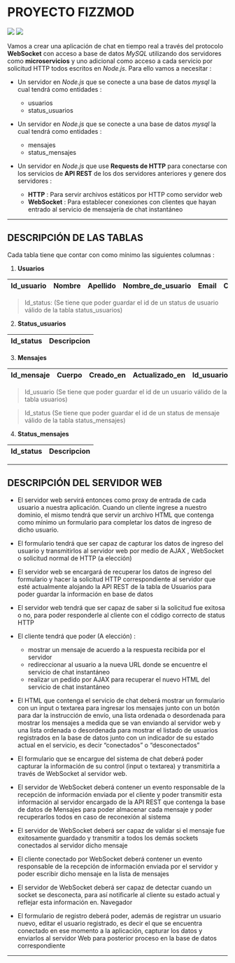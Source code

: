 # PROYECTO FIZZMOD 

<img src="https://cdn.glitch.com/30785e1c-ac70-40b7-bcb2-f16d91310f8d%2FFizzmod-full.png?1551191713510">

<img src="https://cdn.glitch.com/30785e1c-ac70-40b7-bcb2-f16d91310f8d%2FEducaci%C3%B3nIT.png?1551191713104">

Vamos a crear una aplicación de chat en tiempo real a través del protocolo **WebSocket** con acceso a base de datos *MySQL* utilizando dos servidores como **microservicios** y uno adicional como acceso a cada servicio por solicitud HTTP todos escritos en *Node.js*. Para ello vamos a necesitar :

* Un servidor en *Node.js* que se conecte a una base de datos *mysql* la cual tendrá como entidades :
  * usuarios
  * status_usuarios    

* Un servidor en *Node.js* que se conecte a una base de datos *mysql* la cual tendrá como entidades :
  * mensajes
  * status_mensajes

* Un servidor en *Node.js* que use **Requests de HTTP** para conectarse con los servicios de **API REST** de los dos servidores anteriores y genere dos servidores :
  * **HTTP** : Para servir archivos estáticos por HTTP como servidor web
  * **WebSocket** : Para establecer conexiones con clientes que hayan entrado al servicio de mensajería de chat instantáneo 
  
- - - -

## DESCRIPCIÓN DE LAS TABLAS

Cada tabla tiene que contar con como mínimo las siguientes columnas : 

1. **Usuarios**

  
  | Id_usuario | Nombre | Apellido | Nombre_de_usuario | Email | Creado_en | Actualizado_en | Id_status |
  | -- | -- | -- | -- | -- | -- | -- | -- |

> Id_status:  (Se tiene que poder guardar el id de un status de usuario válido de la tabla status_usuarios)

2. **Status_usuarios**

| Id_status | Descripcion |
| -- | -- |

3. **Mensajes**

| Id_mensaje | Cuerpo | Creado_en | Actualizado_en | Id_usuario | Id_status |
| -- | -- | -- | -- | -- | -- |

> Id_usuario (Se tiene que poder guardar el id de un usuario válido de la tabla usuarios)

> Id_status (Se tiene que poder guardar el id de un status de mensaje válido de la tabla status_mensajes)

4. **Status_mensajes**

| Id_status | Descripcion |
| -- | -- |

- - - -

## DESCRIPCIÓN DEL SERVIDOR WEB

* El servidor web servirá entonces como proxy de entrada de cada usuario a nuestra aplicación. Cuando un cliente ingrese a nuestro dominio, el mismo tendrá que servir un archivo HTML que contenga como mínimo un formulario para completar los datos de ingreso de dicho usuario. 

* El formulario tendrá que ser capaz de capturar los datos de ingreso del usuario y transmitirlos al servidor web por medio de AJAX , WebSocket o solicitud normal de HTTP (a elección) 

* El servidor web se encargará de recuperar los datos de ingreso del formulario y hacer la solicitud HTTP correspondiente al servidor que esté actualmente alojando la API REST de la tabla de Usuarios para poder guardar la información en base de datos

* El servidor web tendrá que ser capaz de saber si la solicitud fue exitosa o no, para poder responderle al cliente con el código correcto de status HTTP

* El cliente tendrá que poder (A elección) : 
  * mostrar un mensaje de acuerdo a la respuesta recibida por el servidor 
  * redireccionar al usuario a la nueva URL donde se encuentre el servicio de chat instantáneo 
  * realizar un pedido por AJAX para recuperar el nuevo HTML del servicio de chat instantáneo

* El HTML que contenga el servicio de chat deberá mostrar un formulario con un input o textarea para ingresar los mensajes junto con un botón para dar la instrucción de envío, una lista ordenada o desordenada para mostrar los mensajes a medida que se van enviando al servidor web y una lista ordenada o desordenada para mostrar el listado de usuarios registrados en la base de datos junto con un indicador de su estado actual en el servicio, es decir “conectados” o “desconectados”

* El formulario que se encargue del sistema de chat deberá poder capturar la información de su control (input o textarea) y transmitirla a través de WebSocket al servidor web. 

* El servidor de WebSocket deberá contener un evento responsable de la recepción de información enviada por el cliente y poder transmitir esta información al servidor encargado de la API REST que contenga la base de datos de Mensajes para poder almacenar cada mensaje y poder recuperarlos todos en caso de reconexión al sistema 

* El servidor de WebSocket deberá ser capaz de validar si el mensaje fue exitosamente guardado y transmitir a todos los demás sockets conectados al servidor dicho mensaje 

* El cliente conectado por WebSocket deberá contener un evento responsable de la recepción de información enviada por el servidor y poder escribir dicho mensaje en la lista de mensajes

* El servidor de WebSocket deberá ser capaz de detectar cuando un socket se desconecta, para así notificarle al cliente su estado actual y reflejar esta información en. Navegador 

* El formulario de registro deberá poder, además de registrar un usuario nuevo, editar el usuario registrado, es decir el que se encuentra conectado en ese momento a la aplicación, capturar los datos y enviarlos al servidor Web para posterior proceso en la base de datos correspondiente 

- - - -